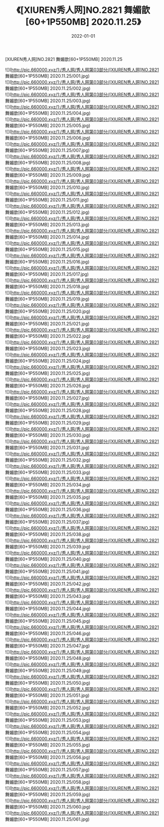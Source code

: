 ﻿---
layout: post
title:  《[XIUREN秀人网]NO.2821 舞媚歆[60+1P550MB] 2020.11.25》
date:   2022-01-01
img: http://pic.660000.xyz/1:/秀人网/秀人网第03部分/[XIUREN秀人网]NO.2821 舞媚歆[60+1P550MB] 2020.11.25/000.jpg
categories: [美女, 清纯, 唯美]
---

[XIUREN秀人网]NO.2821 舞媚歆[60+1P550MB] 2020.11.25

 ![](http://pic.660000.xyz/1:/秀人网/秀人网第03部分/[XIUREN秀人网]NO.2821 舞媚歆[60+1P550MB] 2020.11.25/001.jpg) <br>![](http://pic.660000.xyz/1:/秀人网/秀人网第03部分/[XIUREN秀人网]NO.2821 舞媚歆[60+1P550MB] 2020.11.25/002.jpg) <br>![](http://pic.660000.xyz/1:/秀人网/秀人网第03部分/[XIUREN秀人网]NO.2821 舞媚歆[60+1P550MB] 2020.11.25/003.jpg) <br>![](http://pic.660000.xyz/1:/秀人网/秀人网第03部分/[XIUREN秀人网]NO.2821 舞媚歆[60+1P550MB] 2020.11.25/004.jpg) <br>![](http://pic.660000.xyz/1:/秀人网/秀人网第03部分/[XIUREN秀人网]NO.2821 舞媚歆[60+1P550MB] 2020.11.25/005.jpg) <br>![](http://pic.660000.xyz/1:/秀人网/秀人网第03部分/[XIUREN秀人网]NO.2821 舞媚歆[60+1P550MB] 2020.11.25/006.jpg) <br>![](http://pic.660000.xyz/1:/秀人网/秀人网第03部分/[XIUREN秀人网]NO.2821 舞媚歆[60+1P550MB] 2020.11.25/007.jpg) <br>![](http://pic.660000.xyz/1:/秀人网/秀人网第03部分/[XIUREN秀人网]NO.2821 舞媚歆[60+1P550MB] 2020.11.25/008.jpg) <br>![](http://pic.660000.xyz/1:/秀人网/秀人网第03部分/[XIUREN秀人网]NO.2821 舞媚歆[60+1P550MB] 2020.11.25/009.jpg) <br>![](http://pic.660000.xyz/1:/秀人网/秀人网第03部分/[XIUREN秀人网]NO.2821 舞媚歆[60+1P550MB] 2020.11.25/010.jpg) <br>![](http://pic.660000.xyz/1:/秀人网/秀人网第03部分/[XIUREN秀人网]NO.2821 舞媚歆[60+1P550MB] 2020.11.25/011.jpg) <br>![](http://pic.660000.xyz/1:/秀人网/秀人网第03部分/[XIUREN秀人网]NO.2821 舞媚歆[60+1P550MB] 2020.11.25/012.jpg) <br>![](http://pic.660000.xyz/1:/秀人网/秀人网第03部分/[XIUREN秀人网]NO.2821 舞媚歆[60+1P550MB] 2020.11.25/013.jpg) <br>![](http://pic.660000.xyz/1:/秀人网/秀人网第03部分/[XIUREN秀人网]NO.2821 舞媚歆[60+1P550MB] 2020.11.25/014.jpg) <br>![](http://pic.660000.xyz/1:/秀人网/秀人网第03部分/[XIUREN秀人网]NO.2821 舞媚歆[60+1P550MB] 2020.11.25/015.jpg) <br>![](http://pic.660000.xyz/1:/秀人网/秀人网第03部分/[XIUREN秀人网]NO.2821 舞媚歆[60+1P550MB] 2020.11.25/016.jpg) <br>![](http://pic.660000.xyz/1:/秀人网/秀人网第03部分/[XIUREN秀人网]NO.2821 舞媚歆[60+1P550MB] 2020.11.25/017.jpg) <br>![](http://pic.660000.xyz/1:/秀人网/秀人网第03部分/[XIUREN秀人网]NO.2821 舞媚歆[60+1P550MB] 2020.11.25/018.jpg) <br>![](http://pic.660000.xyz/1:/秀人网/秀人网第03部分/[XIUREN秀人网]NO.2821 舞媚歆[60+1P550MB] 2020.11.25/019.jpg) <br>![](http://pic.660000.xyz/1:/秀人网/秀人网第03部分/[XIUREN秀人网]NO.2821 舞媚歆[60+1P550MB] 2020.11.25/020.jpg) <br>![](http://pic.660000.xyz/1:/秀人网/秀人网第03部分/[XIUREN秀人网]NO.2821 舞媚歆[60+1P550MB] 2020.11.25/021.jpg) <br>![](http://pic.660000.xyz/1:/秀人网/秀人网第03部分/[XIUREN秀人网]NO.2821 舞媚歆[60+1P550MB] 2020.11.25/022.jpg) <br>![](http://pic.660000.xyz/1:/秀人网/秀人网第03部分/[XIUREN秀人网]NO.2821 舞媚歆[60+1P550MB] 2020.11.25/023.jpg) <br>![](http://pic.660000.xyz/1:/秀人网/秀人网第03部分/[XIUREN秀人网]NO.2821 舞媚歆[60+1P550MB] 2020.11.25/024.jpg) <br>![](http://pic.660000.xyz/1:/秀人网/秀人网第03部分/[XIUREN秀人网]NO.2821 舞媚歆[60+1P550MB] 2020.11.25/025.jpg) <br>![](http://pic.660000.xyz/1:/秀人网/秀人网第03部分/[XIUREN秀人网]NO.2821 舞媚歆[60+1P550MB] 2020.11.25/026.jpg) <br>![](http://pic.660000.xyz/1:/秀人网/秀人网第03部分/[XIUREN秀人网]NO.2821 舞媚歆[60+1P550MB] 2020.11.25/027.jpg) <br>![](http://pic.660000.xyz/1:/秀人网/秀人网第03部分/[XIUREN秀人网]NO.2821 舞媚歆[60+1P550MB] 2020.11.25/028.jpg) <br>![](http://pic.660000.xyz/1:/秀人网/秀人网第03部分/[XIUREN秀人网]NO.2821 舞媚歆[60+1P550MB] 2020.11.25/029.jpg) <br>![](http://pic.660000.xyz/1:/秀人网/秀人网第03部分/[XIUREN秀人网]NO.2821 舞媚歆[60+1P550MB] 2020.11.25/030.jpg) <br>![](http://pic.660000.xyz/1:/秀人网/秀人网第03部分/[XIUREN秀人网]NO.2821 舞媚歆[60+1P550MB] 2020.11.25/031.jpg) <br>![](http://pic.660000.xyz/1:/秀人网/秀人网第03部分/[XIUREN秀人网]NO.2821 舞媚歆[60+1P550MB] 2020.11.25/032.jpg) <br>![](http://pic.660000.xyz/1:/秀人网/秀人网第03部分/[XIUREN秀人网]NO.2821 舞媚歆[60+1P550MB] 2020.11.25/033.jpg) <br>![](http://pic.660000.xyz/1:/秀人网/秀人网第03部分/[XIUREN秀人网]NO.2821 舞媚歆[60+1P550MB] 2020.11.25/034.jpg) <br>![](http://pic.660000.xyz/1:/秀人网/秀人网第03部分/[XIUREN秀人网]NO.2821 舞媚歆[60+1P550MB] 2020.11.25/035.jpg) <br>![](http://pic.660000.xyz/1:/秀人网/秀人网第03部分/[XIUREN秀人网]NO.2821 舞媚歆[60+1P550MB] 2020.11.25/036.jpg) <br>![](http://pic.660000.xyz/1:/秀人网/秀人网第03部分/[XIUREN秀人网]NO.2821 舞媚歆[60+1P550MB] 2020.11.25/037.jpg) <br>![](http://pic.660000.xyz/1:/秀人网/秀人网第03部分/[XIUREN秀人网]NO.2821 舞媚歆[60+1P550MB] 2020.11.25/038.jpg) <br>![](http://pic.660000.xyz/1:/秀人网/秀人网第03部分/[XIUREN秀人网]NO.2821 舞媚歆[60+1P550MB] 2020.11.25/039.jpg) <br>![](http://pic.660000.xyz/1:/秀人网/秀人网第03部分/[XIUREN秀人网]NO.2821 舞媚歆[60+1P550MB] 2020.11.25/040.jpg) <br>![](http://pic.660000.xyz/1:/秀人网/秀人网第03部分/[XIUREN秀人网]NO.2821 舞媚歆[60+1P550MB] 2020.11.25/041.jpg) <br>![](http://pic.660000.xyz/1:/秀人网/秀人网第03部分/[XIUREN秀人网]NO.2821 舞媚歆[60+1P550MB] 2020.11.25/042.jpg) <br>![](http://pic.660000.xyz/1:/秀人网/秀人网第03部分/[XIUREN秀人网]NO.2821 舞媚歆[60+1P550MB] 2020.11.25/043.jpg) <br>![](http://pic.660000.xyz/1:/秀人网/秀人网第03部分/[XIUREN秀人网]NO.2821 舞媚歆[60+1P550MB] 2020.11.25/044.jpg) <br>![](http://pic.660000.xyz/1:/秀人网/秀人网第03部分/[XIUREN秀人网]NO.2821 舞媚歆[60+1P550MB] 2020.11.25/045.jpg) <br>![](http://pic.660000.xyz/1:/秀人网/秀人网第03部分/[XIUREN秀人网]NO.2821 舞媚歆[60+1P550MB] 2020.11.25/046.jpg) <br>![](http://pic.660000.xyz/1:/秀人网/秀人网第03部分/[XIUREN秀人网]NO.2821 舞媚歆[60+1P550MB] 2020.11.25/047.jpg) <br>![](http://pic.660000.xyz/1:/秀人网/秀人网第03部分/[XIUREN秀人网]NO.2821 舞媚歆[60+1P550MB] 2020.11.25/048.jpg) <br>![](http://pic.660000.xyz/1:/秀人网/秀人网第03部分/[XIUREN秀人网]NO.2821 舞媚歆[60+1P550MB] 2020.11.25/049.jpg) <br>![](http://pic.660000.xyz/1:/秀人网/秀人网第03部分/[XIUREN秀人网]NO.2821 舞媚歆[60+1P550MB] 2020.11.25/050.jpg) <br>![](http://pic.660000.xyz/1:/秀人网/秀人网第03部分/[XIUREN秀人网]NO.2821 舞媚歆[60+1P550MB] 2020.11.25/051.jpg) <br>![](http://pic.660000.xyz/1:/秀人网/秀人网第03部分/[XIUREN秀人网]NO.2821 舞媚歆[60+1P550MB] 2020.11.25/052.jpg) <br>![](http://pic.660000.xyz/1:/秀人网/秀人网第03部分/[XIUREN秀人网]NO.2821 舞媚歆[60+1P550MB] 2020.11.25/053.jpg) <br>![](http://pic.660000.xyz/1:/秀人网/秀人网第03部分/[XIUREN秀人网]NO.2821 舞媚歆[60+1P550MB] 2020.11.25/054.jpg) <br>![](http://pic.660000.xyz/1:/秀人网/秀人网第03部分/[XIUREN秀人网]NO.2821 舞媚歆[60+1P550MB] 2020.11.25/055.jpg) <br>![](http://pic.660000.xyz/1:/秀人网/秀人网第03部分/[XIUREN秀人网]NO.2821 舞媚歆[60+1P550MB] 2020.11.25/056.jpg) <br>![](http://pic.660000.xyz/1:/秀人网/秀人网第03部分/[XIUREN秀人网]NO.2821 舞媚歆[60+1P550MB] 2020.11.25/057.jpg) <br>![](http://pic.660000.xyz/1:/秀人网/秀人网第03部分/[XIUREN秀人网]NO.2821 舞媚歆[60+1P550MB] 2020.11.25/058.jpg) <br>![](http://pic.660000.xyz/1:/秀人网/秀人网第03部分/[XIUREN秀人网]NO.2821 舞媚歆[60+1P550MB] 2020.11.25/059.jpg) <br>![](http://pic.660000.xyz/1:/秀人网/秀人网第03部分/[XIUREN秀人网]NO.2821 舞媚歆[60+1P550MB] 2020.11.25/060.jpg) <br>![](http://pic.660000.xyz/1:/秀人网/秀人网第03部分/[XIUREN秀人网]NO.2821 舞媚歆[60+1P550MB] 2020.11.25/061.jpg) <br>